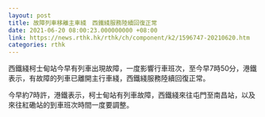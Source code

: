 ```yaml
---
layout: post
title: 故障列車移離主車綫　西鐵綫服務陸續回復正常
date: 2021-06-20 08:00:23.000000000 +08:00
link: https://news.rthk.hk/rthk/ch/component/k2/1596747-20210620.htm
categories: rthk
---
```


西鐵綫柯士甸站今早有列車出現故障，一度影響行車班次，至今早7時50分，港鐵表示，有故障的列車已離開主行車綫，西鐵綫服務陸續回復正常。

今早約7時許，港鐵表示，柯士甸站有列車故障，西鐵綫來往屯門至南昌站，以及來往紅磡站的到車班次時間一度要調整。
